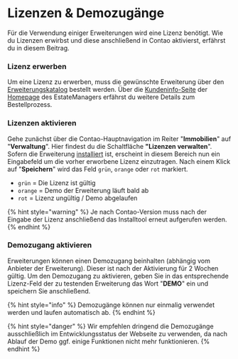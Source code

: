 # Lizenzen & Demozugänge

Für die Verwendung einiger Erweiterungen wird eine Lizenz benötigt. Wie du Lizenzen erwirbst und diese anschließend in Contao aktivierst, erfährst du in diesem Beitrag.

### Lizenz erwerben

Um eine Lizenz zu erwerben, muss die gewünschte Erweiterung über den [Erweiterungskatalog](https://www.contao-estatemanager.com/de/store.html) bestellt werden. Über die [Kundeninfo-Seite](https://www.contao-estatemanager.com/de/Kundeninfo.html) der [Homepage](https://www.contao-estatemanager.com/) des EstateManagers erfährst du weitere Details zum Bestellprozess.

### Lizenzen aktivieren

Gehe zunächst über die Contao-Hauptnavigation im Reiter "**Immobilien**" auf "**Verwaltung**". Hier findest du die Schaltfläche **"Lizenzen verwalten**". Sofern die Erweiterung [installiert](installation.md) ist, erscheint in diesem Bereich nun ein Eingabefeld um die vorher erworbene Lizenz einzutragen. Nach einem Klick auf "**Speichern**" wird das Feld `grün`, `orange` oder `rot` markiert.

* `grün`      =     Die Lizenz ist gültig
* `orange`  =     Demo der Erweiterung läuft bald ab
* `rot`        =     Lizenz ungültig / Demo abgelaufen

{% hint style="warning" %}
Je nach Contao-Version muss nach der Eingabe der Lizenz anschließend das Installtool erneut aufgerufen werden.
{% endhint %}

### Demozugang aktivieren

Erweiterungen können einen Demozugang beinhalten \(abhängig vom Anbieter der Erweiterung\). Dieser ist nach der Aktivierung für 2 Wochen gültig. Um den Demozugang zu aktivieren, geben Sie in das entsprechende Lizenz-Feld der zu testenden Erweiterung das Wort "**DEMO**" ein und speichern Sie anschließend.

{% hint style="info" %}
Demozugänge können nur einmalig verwendet werden und laufen automatisch ab.
{% endhint %}

{% hint style="danger" %}
Wir empfehlen dringend die Demozugänge ausschließlich im Entwicklungsstatus der Webseite zu verwenden, da nach Ablauf der Demo ggf. einige Funktionen nicht mehr funktionieren.
{% endhint %}

